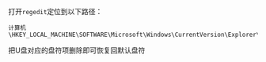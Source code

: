 打开`regedit`定位到以下路径：
```reg
计算机\HKEY_LOCAL_MACHINE\SOFTWARE\Microsoft\Windows\CurrentVersion\Explorer\DriveIcons
```
把U盘对应的盘符项删除即可恢复回默认盘符